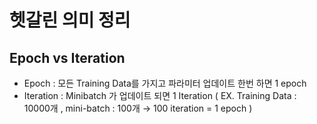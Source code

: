 # 헷갈린 의미 정리

## Epoch vs Iteration
- Epoch : 모든 Training Data를 가지고 파라미터 업데이트 한번 하면 1 epoch
- Iteration : Minibatch 가 업데이트 되면 1 Iteration
( EX. Training Data : 10000개 , mini-batch : 100개 
      → 100 iteration = 1 epoch )

